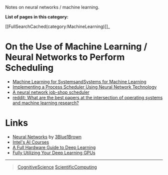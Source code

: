

Notes on neural networks / machine learning.

**List of pages in this category:**

[[FullSearchCached(category:MachineLearning)]]\_

On the Use of Machine Learning / Neural Networks to Perform Scheduling
======================================================================

-   [Machine Learning for SystemsandSystems for Machine Learning](http://learningsys.org/nips17/assets/slides/dean-nips17.pdf)
-   [Implementing a Process Scheduler Using Neural Network Technology](https://theses.ubn.ru.nl/bitstream/handle/123456789/168/Bex%2C_P.J.G.I._1.pdf?sequence=1)
-   [A neural network job-shop scheduler](https://www.researchgate.net/publication/225653460_A_neural_network_job-shop_scheduler)
-   [reddit: What are the best papers at the intersection of operating systems and machine learning research?](https://www.reddit.com/r/MachineLearning/comments/7ikxct/d_what_are_the_best_papers_at_the_intersection_of/)

Links
=====

-   [Neural Networks](https://www.youtube.com/playlist?list=PLZHQObOWTQDNU6R1_67000Dx_ZCJB-3pi) by [3Blue1Brown](https://www.youtube.com/channel/UCYO_jab_esuFRV4b17AJtAw)
-   [Intel's AI Courses](https://software.intel.com/en-us/ai/courses)
-   [A Full Hardware Guide to Deep Learning](https://timdettmers.com/2018/12/16/deep-learning-hardware-guide/)
-   [Fully Utilizing Your Deep Learning GPUs](https://medium.com/@colinshaw_36798/fully-utilizing-your-deep-learning-gpus-61ee7acd3e57)

* * * * *

> [CognitiveScience](../CognitiveScience) [ScientificComputing](../ScientificComputing)
